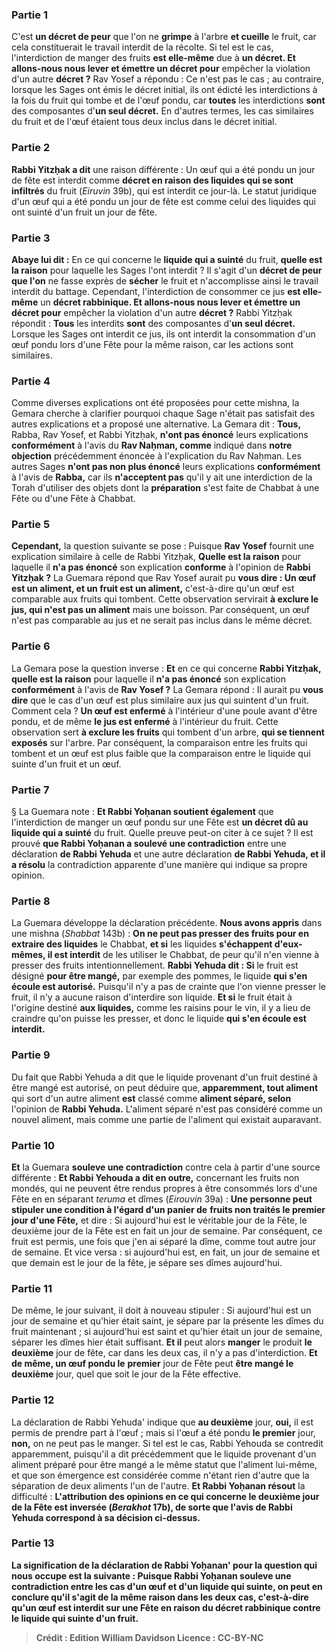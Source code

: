 
### Partie 1
C'est <b>un décret de peur</b> que l'on ne <b>grimpe</b> à l'arbre <b>et cueille</b> le fruit, car cela constituerait le travail interdit de la récolte. Si tel est le cas, l'interdiction de manger des fruits <b>est elle-même</b> due à <b>un décret. Et allons-nous nous lever et émettre un décret pour</b> empêcher la violation d'un autre <b>décret ?</b> Rav Yosef a répondu : Ce n'est pas le cas ; au contraire, lorsque les Sages ont émis le décret initial, ils ont édicté les interdictions à la fois du fruit qui tombe et de l'œuf pondu, car <b>toutes</b> les interdictions <b>sont</b> des composantes d'<b>un seul décret.</b> En d'autres termes, les cas similaires du fruit et de l'œuf étaient tous deux inclus dans le décret initial.

### Partie 2
<b>Rabbi Yitzḥak a dit</b> une raison différente : Un œuf qui a été pondu un jour de fête est interdit comme <b>décret en raison des liquides qui se sont infiltrés</b> du fruit (<i>Eiruvin</i> 39b), qui est interdit ce jour-là. Le statut juridique d'un œuf qui a été pondu un jour de fête est comme celui des liquides qui ont suinté d'un fruit un jour de fête.

### Partie 3
<b>Abaye lui dit :</b> En ce qui concerne le <b>liquide qui a suinté</b> du fruit, <b>quelle est la raison</b> pour laquelle les Sages l'ont interdit ? Il s'agit d'un <b>décret de peur que l'on</b> ne fasse exprès de <b>sécher</b> le fruit et n'accomplisse ainsi le travail interdit du battage. Cependant, l'interdiction de consommer ce jus <b>est elle-même</b> un <b>décret rabbinique. Et allons-nous nous lever et émettre un décret pour</b> empêcher la violation d'un autre <b>décret ?</b> Rabbi Yitzḥak répondit : <b>Tous</b> les interdits <b>sont</b> des composantes d'<b>un seul décret.</b> Lorsque les Sages ont interdit ce jus, ils ont interdit la consommation d'un œuf pondu lors d'une Fête pour la même raison, car les actions sont similaires.

### Partie 4
Comme diverses explications ont été proposées pour cette mishna, la Gemara cherche à clarifier pourquoi chaque Sage n'était pas satisfait des autres explications et a proposé une alternative. La Gemara dit : <b>Tous,</b> Rabba, Rav Yosef, et Rabbi Yitzḥak, <b>n'ont pas énoncé</b> leurs explications <b>conformément</b> à l'avis du <b>Rav Naḥman, comme</b> indiqué dans <b>notre</b> <b>objection</b> précédemment énoncée à l'explication du Rav Naḥman. Les autres Sages <b>n'ont pas non plus énoncé</b> leurs explications <b>conformément</b> à l'avis de <b>Rabba,</b> car ils <b>n'acceptent pas</b> qu'il y ait une interdiction de la Torah d'utiliser des objets dont la <b>préparation</b> s'est faite de Chabbat à une Fête ou d'une Fête à Chabbat.

### Partie 5
<b>Cependant,</b> la question suivante se pose : Puisque <b>Rav Yosef</b> fournit une explication similaire à celle de Rabbi Yitzḥak, <b>Quelle est la raison</b> pour laquelle il <b>n'a pas énoncé</b> son explication <b>conforme</b> à l'opinion de <b>Rabbi Yitzḥak ?</b> La Guemara répond que Rav Yosef aurait pu <b>vous dire : Un œuf est un aliment, et un fruit est un aliment,</b> c'est-à-dire qu'un œuf est comparable aux fruits qui tombent. Cette observation servirait <b>à exclure le jus, qui n'est pas un aliment</b> mais une boisson. Par conséquent, un œuf n'est pas comparable au jus et ne serait pas inclus dans le même décret.

### Partie 6
La Gemara pose la question inverse : <b>Et</b> en ce qui concerne <b>Rabbi Yitzḥak, quelle est la raison</b> pour laquelle il <b>n'a pas énoncé</b> son explication <b>conformément</b> à l'avis de <b>Rav Yosef ?</b> La Gemara répond : Il aurait pu <b>vous dire</b> que le cas d'un œuf est plus similaire aux jus qui suintent d'un fruit. Comment cela ? <b>Un œuf est enfermé</b> à l'intérieur d'une poule avant d'être pondu, et de même <b>le jus est enfermé</b> à l'intérieur du fruit. Cette observation sert <b>à exclure les fruits</b> qui tombent d'un arbre, <b>qui se tiennent exposés</b> sur l'arbre. Par conséquent, la comparaison entre les fruits qui tombent et un œuf est plus faible que la comparaison entre le liquide qui suinte d'un fruit et un œuf.

### Partie 7
§ La Guemara note : <b>Et Rabbi Yoḥanan soutient également</b> que l'interdiction de manger un œuf pondu sur une Fête est <b>un décret dû au liquide qui a suinté</b> du fruit. Quelle preuve peut-on citer à ce sujet ? Il est prouvé <b>que Rabbi Yoḥanan a soulevé une contradiction</b> entre une déclaration <b>de Rabbi Yehuda</b> et une autre déclaration <b>de Rabbi Yehuda, et il a résolu</b> la contradiction apparente d'une manière qui indique sa propre opinion.

### Partie 8
La Guemara développe la déclaration précédente. <b>Nous avons appris</b> dans une mishna (<i>Shabbat</i> 143b) : <b>On ne peut pas presser des fruits pour en extraire des liquides</b> le Chabbat, <b>et si</b> les liquides <b>s'échappent d'eux-mêmes, il est interdit</b> de les utiliser le Chabbat, de peur qu'il n'en vienne à presser des fruits intentionnellement. <b>Rabbi Yehuda dit : Si</b> le fruit est désigné <b>pour être mangé,</b> par exemple des pommes, le liquide <b>qui s'en écoule est autorisé.</b> Puisqu'il n'y a pas de crainte que l'on vienne presser le fruit, il n'y a aucune raison d'interdire son liquide. <b>Et si</b> le fruit était à l'origine destiné <b>aux liquides,</b> comme les raisins pour le vin, il y a lieu de craindre qu'on puisse les presser, et donc le liquide <b>qui s'en écoule est interdit.</b>

### Partie 9
Du fait que Rabbi Yehuda a dit que le liquide provenant d'un fruit destiné à être mangé est autorisé, on peut déduire que, <b>apparemment, tout aliment</b> qui sort d'un autre aliment <b>est</b> classé comme <b>aliment séparé, selon</b> l'opinion de <b>Rabbi Yehuda.</b> L'aliment séparé n'est pas considéré comme un nouvel aliment, mais comme une partie de l'aliment qui existait auparavant.

### Partie 10
<b>Et</b> la Guemara <b>souleve une contradiction</b> contre cela à partir d'une source différente : <b>Et Rabbi Yehouda a dit en outre,</b> concernant les fruits non mondés, qui ne peuvent être rendus propres à être consommés lors d'une Fête en en séparant <i>teruma</i> et dîmes (<i>Eirouvin</i> 39a) : <b>Une personne peut stipuler une condition à l'égard d'un panier de</b> <b>fruits non traités le premier jour d'une Fête,</b> et dire : Si aujourd'hui est le véritable jour de la Fête, le deuxième jour de la Fête est en fait un jour de semaine. Par conséquent, ce fruit est permis, une fois que j'en ai séparé la dîme, comme tout autre jour de semaine. Et vice versa : si aujourd'hui est, en fait, un jour de semaine et que demain est le jour de la fête, je sépare ses dîmes aujourd'hui.

### Partie 11
De même, le jour suivant, il doit à nouveau stipuler : Si aujourd'hui est un jour de semaine et qu'hier était saint, je sépare par la présente les dîmes du fruit maintenant ; si aujourd'hui est saint et qu'hier était un jour de semaine, séparer les dîmes hier était suffisant. <b>Et il</b> peut alors <b>manger</b> le produit <b>le</b> <b>deuxième</b> jour de fête, car dans les deux cas, il n'y a pas d'interdiction. <b>Et de même, un œuf pondu le</b> <b>premier</b> jour de Fête peut <b>être mangé le</b> <b>deuxième</b> jour, quel que soit le jour de la Fête effective.

### Partie 12
La déclaration de Rabbi Yehuda' indique que <b>au deuxième</b> jour, <b>oui,</b> il est permis de prendre part à l'œuf ; mais si l'œuf a été pondu <b>le premier</b> jour, <b>non,</b> on ne peut pas le manger. Si tel est le cas, Rabbi Yehouda se contredit apparemment, puisqu'il a dit précédemment que le liquide provenant d'un aliment préparé pour être mangé a le même statut que l'aliment lui-même, et que son émergence est considérée comme n'étant rien d'autre que la séparation de deux aliments l'un de l'autre. <b>Et Rabbi Yoḥanan résout</b> la difficulté : <b>L'attribution des <b>opinions</b> en ce qui concerne le deuxième jour de la Fête <b>est inversée</b> (<i>Berakhot</i> 17b), de sorte que l'avis de Rabbi Yehuda correspond à sa décision ci-dessus.

### Partie 13
La signification de la déclaration de Rabbi Yoḥanan' pour la question qui nous occupe est la suivante : <b>Puisque</b> Rabbi Yoḥanan <b>souleve une contradiction entre</b> les cas d'un œuf et d'un liquide qui suinte, on peut <b>en conclure qu'il s'agit de la même raison</b> dans les deux cas, c'est-à-dire qu'un œuf est interdit sur une Fête en raison du décret rabbinique contre le liquide qui suinte d'un fruit.

>Crédit : Edition William Davidson
>Licence : CC-BY-NC